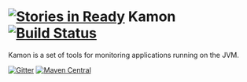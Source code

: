 [![Stories in Ready](https://badge.waffle.io/kamon-io/kamon.png?label=ready&title=Ready)](https://waffle.io/kamon-io/kamon)
Kamon     [![Build Status](https://api.travis-ci.org/kamon-io/Kamon.png)](https://travis-ci.org/kamon-io/Kamon/builds)
=========  
Kamon is a set of tools for monitoring applications running on the JVM.

[![Gitter](https://badges.gitter.im/Join%20Chat.svg)](https://gitter.im/kamon-io/Kamon?utm_source=badge&utm_medium=badge&utm_campaign=pr-badge&utm_content=badge)
[![Maven Central](https://maven-badges.herokuapp.com/maven-central/io.kamon/kamon-core_2.11/badge.svg)](https://maven-badges.herokuapp.com/maven-central/io.kamon/kamon-core_2.11)


